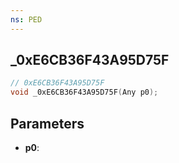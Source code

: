 ```yaml
---
ns: PED
---
```

## _0xE6CB36F43A95D75F

```c
// 0xE6CB36F43A95D75F
void _0xE6CB36F43A95D75F(Any p0);
```

## Parameters
* **p0**:
